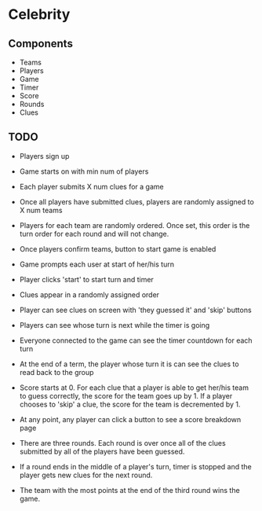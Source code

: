 Celebrity
=========
## Components
+ Teams
+ Players
+ Game
+ Timer
+ Score
+ Rounds
+ Clues

## TODO
+ Players sign up 
+ Game starts on with min num of players
+ Each player submits X num clues for a game

+ Once all players have submitted clues, players are randomly assigned to X num teams

+ Players for each team are randomly ordered. Once set, this order is the turn order for each round and will not change.
+ Once players confirm teams, button to start game is enabled
+ Game prompts each user at start of her/his turn
+ Player clicks 'start' to start turn and timer
+ Clues appear in a randomly assigned order
+ Player can see clues on screen with 'they guessed it' and 'skip' buttons
+ Players can see whose turn is next while the timer is going
+ Everyone connected to the game can see the timer countdown for each turn
+ At the end of a term, the player whose turn it is can see the clues to read back to the group
+ Score starts at 0. For each clue that a player is able to get her/his team to guess correctly, the score for the team goes up by 1. If a player chooses to 'skip' a clue, the score for the team is decremented by 1.
+ At any point, any player can click a button to see a score breakdown page
+ There are three rounds. Each round is over once all of the clues submitted by all of the players have been guessed.
+ If a round ends in the middle of a player's turn, timer is stopped and the player gets new clues for the next round.
+ The team with the most points at the end of the third round wins the game.
